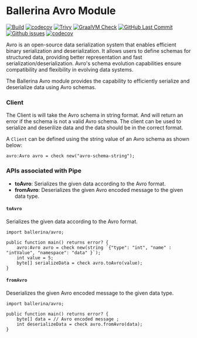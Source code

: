 # Ballerina Avro Module

[![Build](https://github.com/ballerina-platform/module-ballerina-avro/actions/workflows/build-timestamped-master.yml)](https://github.com/ballerina-platform/module-ballerina-avro/actions/workflows/build-timestamped-master.yml)
[![codecov](https://codecov.io/gh/ballerina-platform/module-ballerina-avro/branch/master/graph/badge.svg)](https://codecov.io/gh/ballerina-platform/module-ballerina-avro)
[![Trivy](https://github.com/ballerina-platform/module-ballerina-avro/actions/workflows/trivy-scan.yml/badge.svg)](https://github.com/ballerina-platform/module-ballerina-avro/actions/workflows/trivy-scan.yml)
[![GraalVM Check](https://github.com/ballerina-platform/module-ballerina-avro/actions/workflows/build-with-bal-test-graalvm.yml/badge.svg)](https://github.com/ballerina-platform/module-ballerina-avro/actions/workflows/build-with-bal-test-graalvm.yml)
[![GitHub Last Commit](https://img.shields.io/github/last-commit/ballerina-platform/module-ballerina-avro.svg)](https://github.com/ballerina-platform/module-ballerina-avro/commits/master)
[![Github issues](https://img.shields.io/github/issues/ballerina-platform/ballerina-standard-library/module/avro.svg?label=Open%20Issues)](https://github.com/ballerina-platform/ballerina-standard-library/labels/module%2Favro)
[![codecov](https://codecov.io/gh/ballerina-platform/module-ballerina-avro/branch/master/graph/badge.svg)](https://codecov.io/gh/ballerina-platform/module-ballerina-avro)

Avro is an open-source data serialization system that enables efficient binary serialization and deserialization. It allows users to define schemas for structured data, providing better representation and fast serialization/deserialization. Avro's schema evolution capabilities ensure compatibility and flexibility in evolving data systems.

The Ballerina Avro module provides the capability to efficiently serialize and deserialize data using Avro schemas.

### Client

The Client is will take the Avro schema in string format. And will return an error if the schema is not a valid Avro schema. The client can be used to serialize and deserilize data and the data should be in the correct format.

A `Client` can be defined using the string value of an Avro schema as shown below:

```ballerina
avro:Avro avro = check new("avro-schema-string");
```

### APIs associated with Pipe

- **toAvro**: Serializes the given data according to the Avro format.
- **fromAvro**: Deserializes the given Avro encoded message to the given data type.

#### `toAvro`

Serializes the given data according to the Avro format.

```ballerina
import ballerina/avro;

public function main() returns error? {
    avro:Avro avro = check new(string `{"type": "int", "name" : "intValue", "namespace": "data" }`);
    int value = 5;
    byte[] serializeData = check avro.toAvro(value);
}
```

#### `fromAvro`

Deserializes the given Avro encoded message to the given data type.

```ballerina
import ballerina/avro;

public function main() returns error? {
    byte[] data = // Avro encoded message ;
    int deserializeData = check avro.fromAvro(data);
}
```
